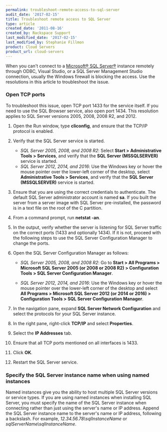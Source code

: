 ```yaml
---
permalink: troubleshoot-remote-access-to-sql-server
audit_date: '2017-02-15'
title: Troubleshoot remote access to SQL Server
type: article
created_date: '2011-08-16'
created_by: Rackspace Support
last_modified_date: '2017-02-15'
last_modified_by: Stephanie Fillmon
product: Cloud Servers
product_url: cloud-servers
---
```


When you can't connect to a [Microsoft&reg; SQL
Server&reg;](https://www.rackspace.com/managed-hosting/database-services/microsoft-sql) instance remotely through ODBC, Visual Studio, or a SQL Server
Management Studio connection, usually the Windows firewall is blocking the access. Use the resolutions in this article to troubleshoot the issue.

### Open TCP ports

To troubleshoot this issue, open TCP port 1433 for the service itself. If you need to use the SQL Browser service, also open port 1434. This resolution applies to SQL Server versions 2005, 2008, 2008 R2, and 2012.

1. Open the Run window, type **cliconfig**, and ensure that the TCP/IP protocol is enabled.

2. Verify that the SQL Server service is started.

   - *SQL Server 2005, 2008, and 2008 R2*: Select **Start > Administrative Tools > Services**, and verify that the **SQL Server (MSSQLSERVER)** service is started.
   - *SQL Server 2012, 2014, and 2016*: Use the Windows key or hover the mouse pointer over the lower-left corner of the desktop, select **Administrative Tools > Services**, and verify that the **SQL Server (MSSQLSERVER)** service is started.

3. Ensure that you are using the correct credentials to authenticate. The default SQL Server administrator account is named **sa**. If you built the server from a server image with SQL Server pre-installed, the password is in a text file on the root of the C partition.

4. From a command prompt, run **netstat -an**.

5. In the output, verify whether the server is listening for SQL Server traffic on the correct ports (1433 and optionally 1434). If it is not, proceed with the following steps to use the SQL Server Configuration Manager to change the ports.

6. Open the SQL Server Configuration Manager as follows:

   - *SQL Server 2005, 2008, and 2008 R2*: Go to **Start > All Programs > Microsoft SQL Server 2005 (or 2008 or 2008 R2) > Configuration Tools > SQL Server Configuration Manager**.

   - *SQL Server 2012, 2014, and 2016*: Use the Windows key or hover the mouse pointer over the lower-left corner of the desktop and select **All Programs > Microsoft SQL Server 2012 (or 2014 or 2016) > Configuration Tools > SQL Server Configuration Manager**.

7. In the navigation pane, expand **SQL Server Network Configuration** and select the protocols for your SQL Server instance.

8. In the right pane, right-click **TCP/IP** and select **Properties**.

9. Select the **IP Addresses** tab.

10. Ensure that all TCP ports mentioned on all interfaces is 1433.

11. Click **OK**.

12. Restart the SQL Server service.

### Specify the SQL Server instance name when using named instances

 Named instances give you the ability to host multiple SQL Server versions or service types. If you are using named instances when installing SQL Server, you must specify the name of the SQL Server instance when connecting rather than just using the server's name or IP address. Append the SQL Server instance name to the server's name or IP address, following a backslash. For example, *12.34.56.78\sqlInstanceName* or *sqlServerName\sqlInstanceName*.
